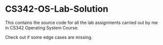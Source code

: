 # CS342-OS-Lab-Solution
This contains the source code for all the lab assignments carried out by me in CS342 Operating System Course.

Check out if some edge cases are missing.

